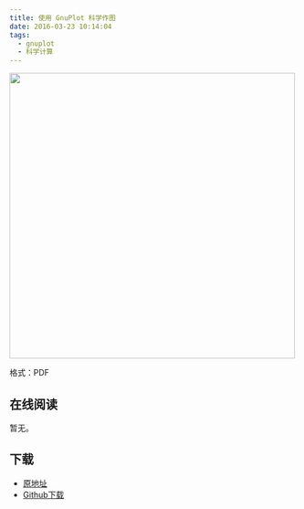 ```yaml
---
title: 使用 GnuPlot 科学作图
date: 2016-03-23 10:14:04
tags:
  - gnuplot
  - 科学计算
---
```


<img src='http://ww4.sinaimg.cn/large/841aea59jw1f26ks49obnj20mo0tc420.jpg' width='500' />

格式：PDF

<!--more-->

## 在线阅读 ##

暂无。

## 下载 ##

+ [原地址](http://www.phy.fju.edu.tw/files/archive/876_ab57aed9.pdf)
+ [Github下载](https://cdn.jsdelivr.net/gh/it-ebooks/ebooks/%E4%BD%BF%E7%94%A8GnuPlot%E7%A7%91%E5%AD%A6%E4%BD%9C%E5%9B%BE.pdf)
